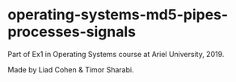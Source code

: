 # operating-systems-md5-pipes-processes-signals
Part of Ex1 in Operating Systems course at Ariel University, 2019.

Made by Liad Cohen & Timor Sharabi.
